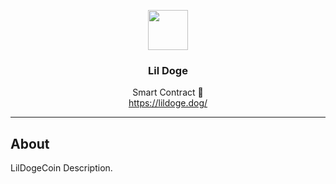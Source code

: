 <p align="center">
  <img src="https://miro.medium.com/fit/c/131/131/1*aWnZv5aG3uHZRpdditn0gA.png" width="64" />
  <br/>
  <h3 align="center">Lil Doge</h3>
</p>
<p align="center">
  <span align="center">Smart Contract 🚀</span>
  <br/>
  <a href ="https://lildoge.dog/" target="_blank">https://lildoge.dog/</a>
</p>

---

## About


<p>LilDogeCoin Description.</p>
